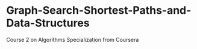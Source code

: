 # Graph-Search-Shortest-Paths-and-Data-Structures
Course 2 on Algorithms Specialization from Coursera
